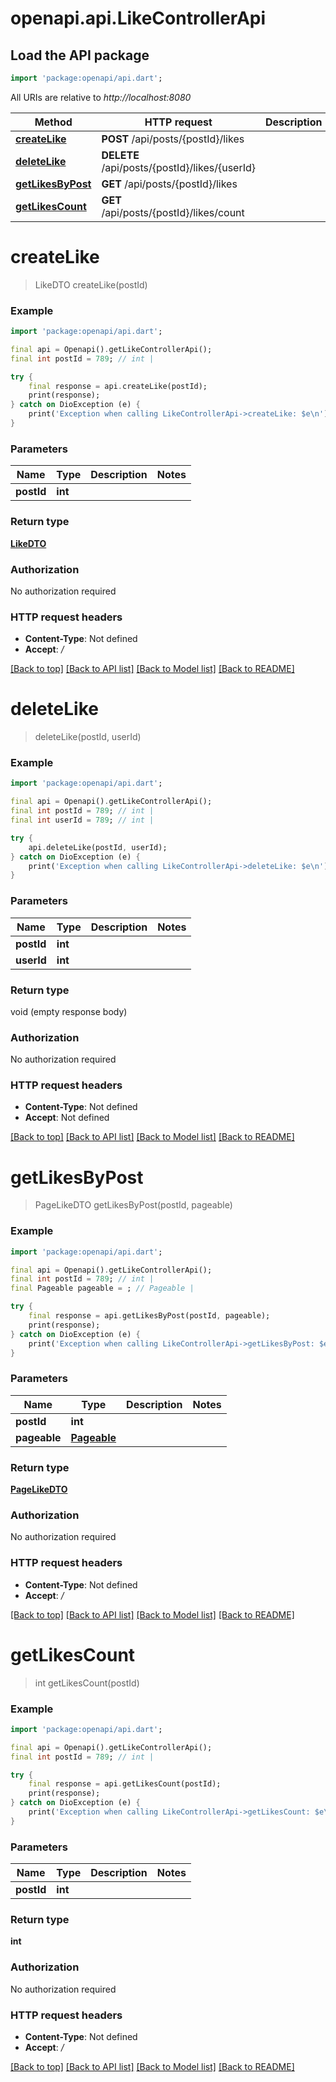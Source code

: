 # openapi.api.LikeControllerApi

## Load the API package
```dart
import 'package:openapi/api.dart';
```

All URIs are relative to *http://localhost:8080*

Method | HTTP request | Description
------------- | ------------- | -------------
[**createLike**](LikeControllerApi.md#createlike) | **POST** /api/posts/{postId}/likes | 
[**deleteLike**](LikeControllerApi.md#deletelike) | **DELETE** /api/posts/{postId}/likes/{userId} | 
[**getLikesByPost**](LikeControllerApi.md#getlikesbypost) | **GET** /api/posts/{postId}/likes | 
[**getLikesCount**](LikeControllerApi.md#getlikescount) | **GET** /api/posts/{postId}/likes/count | 


# **createLike**
> LikeDTO createLike(postId)



### Example
```dart
import 'package:openapi/api.dart';

final api = Openapi().getLikeControllerApi();
final int postId = 789; // int | 

try {
    final response = api.createLike(postId);
    print(response);
} catch on DioException (e) {
    print('Exception when calling LikeControllerApi->createLike: $e\n');
}
```

### Parameters

Name | Type | Description  | Notes
------------- | ------------- | ------------- | -------------
 **postId** | **int**|  | 

### Return type

[**LikeDTO**](LikeDTO.md)

### Authorization

No authorization required

### HTTP request headers

 - **Content-Type**: Not defined
 - **Accept**: */*

[[Back to top]](#) [[Back to API list]](../README.md#documentation-for-api-endpoints) [[Back to Model list]](../README.md#documentation-for-models) [[Back to README]](../README.md)

# **deleteLike**
> deleteLike(postId, userId)



### Example
```dart
import 'package:openapi/api.dart';

final api = Openapi().getLikeControllerApi();
final int postId = 789; // int | 
final int userId = 789; // int | 

try {
    api.deleteLike(postId, userId);
} catch on DioException (e) {
    print('Exception when calling LikeControllerApi->deleteLike: $e\n');
}
```

### Parameters

Name | Type | Description  | Notes
------------- | ------------- | ------------- | -------------
 **postId** | **int**|  | 
 **userId** | **int**|  | 

### Return type

void (empty response body)

### Authorization

No authorization required

### HTTP request headers

 - **Content-Type**: Not defined
 - **Accept**: Not defined

[[Back to top]](#) [[Back to API list]](../README.md#documentation-for-api-endpoints) [[Back to Model list]](../README.md#documentation-for-models) [[Back to README]](../README.md)

# **getLikesByPost**
> PageLikeDTO getLikesByPost(postId, pageable)



### Example
```dart
import 'package:openapi/api.dart';

final api = Openapi().getLikeControllerApi();
final int postId = 789; // int | 
final Pageable pageable = ; // Pageable | 

try {
    final response = api.getLikesByPost(postId, pageable);
    print(response);
} catch on DioException (e) {
    print('Exception when calling LikeControllerApi->getLikesByPost: $e\n');
}
```

### Parameters

Name | Type | Description  | Notes
------------- | ------------- | ------------- | -------------
 **postId** | **int**|  | 
 **pageable** | [**Pageable**](.md)|  | 

### Return type

[**PageLikeDTO**](PageLikeDTO.md)

### Authorization

No authorization required

### HTTP request headers

 - **Content-Type**: Not defined
 - **Accept**: */*

[[Back to top]](#) [[Back to API list]](../README.md#documentation-for-api-endpoints) [[Back to Model list]](../README.md#documentation-for-models) [[Back to README]](../README.md)

# **getLikesCount**
> int getLikesCount(postId)



### Example
```dart
import 'package:openapi/api.dart';

final api = Openapi().getLikeControllerApi();
final int postId = 789; // int | 

try {
    final response = api.getLikesCount(postId);
    print(response);
} catch on DioException (e) {
    print('Exception when calling LikeControllerApi->getLikesCount: $e\n');
}
```

### Parameters

Name | Type | Description  | Notes
------------- | ------------- | ------------- | -------------
 **postId** | **int**|  | 

### Return type

**int**

### Authorization

No authorization required

### HTTP request headers

 - **Content-Type**: Not defined
 - **Accept**: */*

[[Back to top]](#) [[Back to API list]](../README.md#documentation-for-api-endpoints) [[Back to Model list]](../README.md#documentation-for-models) [[Back to README]](../README.md)

